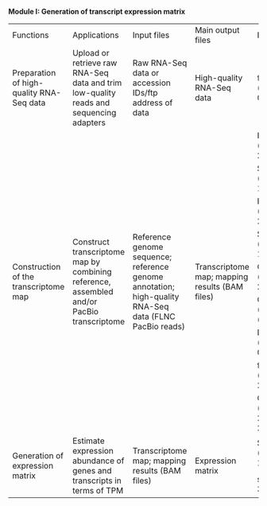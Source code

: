 **Module I: Generation of transcript expression matrix**

<table>
    <tr>
      <td font-weight:bold>Functions</td>
      <td font-weight:bold>Applications</td>
      <td font-weight:bold>Input files</td>
      <td font-weight:bold>Main output files</td>
      <td font-weight:bold>Programs</td>
     </tr>
     <tr>
      <td>Preparation of high-quality RNA-Seq data</td>
      <td>Upload or retrieve raw RNA-Seq data and trim low-quality reads and sequencing adapters</td>
      <td>Raw RNA-Seq data or accession IDs/ftp address of data</td>
      <td>High-quality RNA-Seq data</td>
      <td>fastp(<https://academic.oup.com/bioinformatics/article/34/17/i884/5093234>) (version 0.20.0)</td>
     </tr>
     <tr>
      <td rowspan="9">Construction of the transcriptome map</td>
      <td rowspan="9">Construct transcriptome map by combining reference, assembled and/or PacBio transcriptome</td>
      <td rowspan="9">Reference genome sequence; reference genome annotation; high-quality RNA-Seq data (FLNC PacBio reads)</td>
      <td rowspan="9">Transcriptome map; mapping results (BAM files)</td>
      <td>HISAT (version 2.1.0)(<https://www.nature.com/articles/nmeth.3317>)</td>
     </tr>
     <tr>
      <td>SAMTools (version 1.10)(<https://academic.oup.com/bioinformatics/article/25/16/2078/204688>)</td>
     </tr>
     <tr>
      <td>BEDTools (version 2.29.0)(<https://academic.oup.com/bioinformatics/article/26/6/841/244688>)</td>
     </tr>
     <tr>     
      <td>StringTie (version 1.3.4)(<https://www.nature.com/articles/nbt.3122>)</td>
     </tr>
     <tr>  
      <td>Cufflinks (version 2.2.1)(<https://www.nature.com/articles/nbt.1621>)</td>
     </tr>
     <tr>  
      <td>CPC2 (version 0.1)(<https://academic.oup.com/nar/article/45/W1/W12/3831091>)</td>
     </tr>
     <tr>  
      <td>DIAMOND (version 0.9.29)(<https://www.nature.com/articles/nmeth.3176>)</td>
     </tr>
     <tr>  
      <td>featureCounts (version 2.0.0)(<https://academic.oup.com/bioinformatics/article/30/7/923/232889>)</td>
     </tr>
     <tr>  
      <td>GMAP (version  2015-09-29)(<https://academic.oup.com/bioinformatics/article/21/9/1859/409207>)</td>
     </tr>
     <tr>
      <td rowspan="2">Generation of expression matrix</td>
      <td rowspan="2">Estimate expression abundance of genes and transcripts in terms of TPM</td>
      <td rowspan="2">Transcriptome map; mapping results (BAM files)</td>
      <td rowspan="2">Expression matrix</td>
      <td>StringTie (version 1.3.4)(<https://www.nature.com/articles/nbt.3122>)</td>
     </tr>
     <tr>  
      <td>sva (version 3.34.0)(<https://academic.oup.com/bioinformatics/article/28/6/882/311263>)</td>
     </tr>
    </table>
